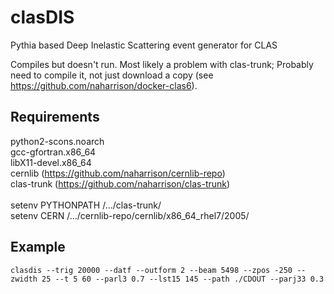 # clasDIS
Pythia based Deep Inelastic Scattering event generator for CLAS

Compiles but doesn't run.
Most likely a problem with clas-trunk;
Probably need to compile it, not just download a copy (see https://github.com/naharrison/docker-clas6).

## Requirements
python2-scons.noarch <br>
gcc-gfortran.x86_64 <br>
libX11-devel.x86_64 <br>
cernlib (https://github.com/naharrison/cernlib-repo) <br>
clas-trunk (https://github.com/naharrison/clas-trunk) <br>
<br>
setenv PYTHONPATH /.../clas-trunk/ <br>
setenv CERN /.../cernlib-repo/cernlib/x86_64_rhel7/2005/

## Example
`clasdis --trig 20000 --datf --outform 2 --beam 5498 --zpos -250 --zwidth 25 --t 5 60 --parl3 0.7 --lst15 145 --path ./CDOUT --parj33 0.3`
